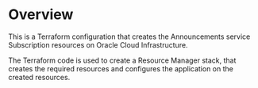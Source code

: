 # Overview
This is a Terraform configuration that creates the Announcements service Subscription resources on Oracle Cloud Infrastructure.

The Terraform code is used to create a Resource Manager stack, that creates the required resources and configures the application on the created resources.
